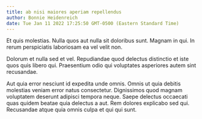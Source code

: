 ```yaml
---
title: ab nisi maiores aperiam repellendus
author: Bonnie Heidenreich
date: Tue Jan 11 2022 17:25:50 GMT-0500 (Eastern Standard Time)
---
```

Et quis molestias. Nulla quos aut nulla sit doloribus sunt. Magnam in qui. In rerum perspiciatis laboriosam ea vel velit non.

 Dolorum et nulla sed et vel. Repudiandae quod delectus distinctio et iste quos quis libero qui. Praesentium odio qui voluptates asperiores autem sint recusandae.

 Aut quia error nesciunt id expedita unde omnis. Omnis ut quia debitis molestias veniam error natus consectetur. Dignissimos quod magnam voluptatem deserunt adipisci tempora neque. Saepe delectus occaecati quas quidem beatae quia delectus a aut. Rem dolores explicabo sed qui. Recusandae atque quia omnis culpa et qui qui sunt.